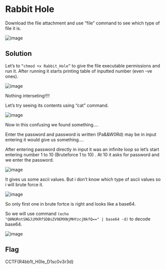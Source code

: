 # Rabbit Hole

Download the file attachment and use “file” command to see which type of file it is.

![image](https://github.com/joykhaneja/CyCog-CTF-2024-Writeups/blob/cc355c6be7e8b98a4a8d27ef398949eae9eab82d/Reverse%20Engineering/Rabbit%20Hole/Images/Picture1.png)

## Solution

Let’s to ``“chmod +x Rabbit_Hole”`` to give the file executable permissions and run it. After running it starts printing table of inputted number (even -ve ones).

![image](https://github.com/joykhaneja/CyCog-CTF-2024-Writeups/blob/cc355c6be7e8b98a4a8d27ef398949eae9eab82d/Reverse%20Engineering/Rabbit%20Hole/Images/Picture2.png)

Nothing interseting!!!! 

Let’s try seeing its contents using “cat” command.

![image](https://github.com/joykhaneja/CyCog-CTF-2024-Writeups/blob/cc355c6be7e8b98a4a8d27ef398949eae9eab82d/Reverse%20Engineering/Rabbit%20Hole/Images/Picture3.png)

Now in this confusing we found something....

Enter the password and password is written (Pa&&W0Rd) may be in input entering it would give us something....

After entering password directly in input it was an infinite loop so let’s start entering number 1 to 10  (Bruteforce 1 to 10) . At 10 it asks for password and we enter the password.

![image](https://github.com/joykhaneja/CyCog-CTF-2024-Writeups/blob/cc355c6be7e8b98a4a8d27ef398949eae9eab82d/Reverse%20Engineering/Rabbit%20Hole/Images/Picture4.png)

It gives us some ascii values. But i don’t know which type of ascii values so i will brute force it.

![image](https://github.com/joykhaneja/CyCog-CTF-2024-Writeups/blob/cc355c6be7e8b98a4a8d27ef398949eae9eab82d/Reverse%20Engineering/Rabbit%20Hole/Images/Picture5.png)

So only first one in brute fortce is right and looks like a base64.

So we will use command ``(echo "Q0NURntSNGJiMXRfSDBsZV9EMXNjMHYzcjNkfQ==" | base64 -d)`` to decode base64.

![image](https://github.com/joykhaneja/CyCog-CTF-2024-Writeups/blob/cc355c6be7e8b98a4a8d27ef398949eae9eab82d/Reverse%20Engineering/Rabbit%20Hole/Images/Picture6.png)

## Flag
CCTF{R4bb1t_H0le_D1sc0v3r3d} 
